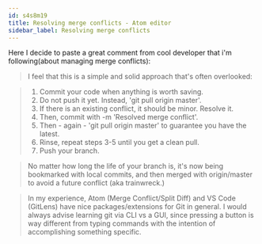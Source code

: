 ```yaml
---
id: s4s8m19
title: Resolving merge conflicts - Atom editor
sidebar_label: Resolving merge conflicts
---
```



Here I decide to paste a great comment from cool developer that i'm following(about managing merge conflicts):

> I feel that this is a simple and solid approach that's often overlooked:

> 1. Commit your code when anything is worth saving.
> 2. Do not push it yet. Instead, 'git pull origin master'.
> 3. If there is an existing conflict, it should be minor. Resolve it.
> 4. Then, commit with -m 'Resolved merge conflict'.
> 5. Then - again - 'git pull origin master' to guarantee you have the latest.
> 6. Rinse, repeat steps 3-5 until you get a clean pull.
> 7. Push your branch.

> No matter how long the life of your branch is, it's now being bookmarked with local commits, and then merged with origin/master to avoid a future conflict (aka trainwreck.)

> In my experience, Atom (Merge Conflict/Split Diff) and VS Code (GitLens) have nice packages/extensions for Git in general. I would always advise learning git via CLI vs a GUI, since pressing a button is way different from typing commands with the intention of accomplishing something specific.

